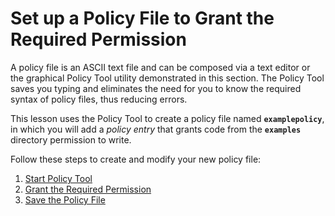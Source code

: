
# Set up a Policy File to Grant the Required Permission

A policy file is an ASCII text file and can be composed via a text editor or the graphical Policy Tool utility demonstrated in this section. The Policy Tool saves you typing and eliminates the need for you to know the required syntax of policy files, thus reducing errors.

This lesson uses the Policy Tool to create a policy file named **`examplepolicy`**, in which you will add a *policy entry* that grants code from the **`examples`** directory permission to write.

Follow these steps to create and modify your new policy file:

1. [Start Policy Tool](wstep1.html)
1. [Grant the Required Permission](wstep2.html)
1. [Save the Policy File](wstep3.html)
